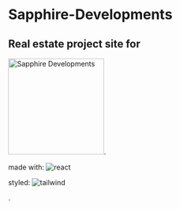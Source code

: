# Sapphire-Developments

## Real estate project site for
<img width="194" alt="Sapphire Developments" src="https://github.com/Jeremy-Jefferson/Sapphire-Developments/assets/127449038/408ec73d-8f4f-4b55-8a7a-7e14cf162bec">.

made with: ![react](https://github.com/Jeremy-Jefferson/Sapphire-Developments/assets/127449038/023850de-6919-4399-991c-3bbbbf324da7)

styled: ![tailwind](https://github.com/Jeremy-Jefferson/Sapphire-Developments/assets/127449038/34cdfe3b-0fd3-4bca-9340-8ef7a2ef46fe)





.

